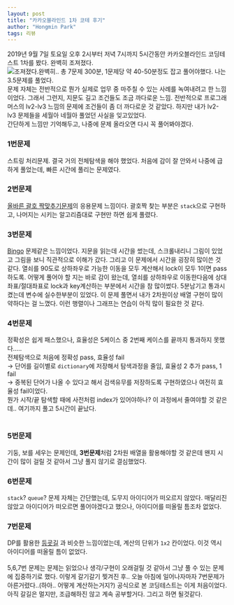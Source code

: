 ```yaml
---
layout: post
title: "카카오블라인드 1차 코테 후기"
author: "Hongmin Park"
tags: 리뷰
---
```

2019년 9월 7일 토요일 오후 2시부터 저녁 7시까지 5시간동안 카카오블라인드 코딩테스트 1차를 봤다. 완벽히 조져졌다.<br>
![조져졌다.완벽히..](https://img.theqoo.net/img/HQiJC.jpg)
총 7문제 300분, 1문제당 약 40-50분정도 잡고 풀어야했다. 나는 3.5문제를 풀었다.<br>
문제 자체는 전반적으로 뭔가 실제로 업무 중 마주칠 수 있는 사례를 녹여내려고 한 느낌이었다. 그래서 그런지, 지문도 길고 조건들도 조금 까다로운 느낌.
전반적으로 프로그래머스의 lv2-lv3 느낌의 문제에 조건들이 좀 더 까다로운 것 같았다. 하지만 내가 lv2-lv3 문제들을 세월아 네월아 풀었던 사실을 잊고있었다.<br>
간단하게 느낌만 기억해두고, 나중에 문제 올라오면 다시 꼭 풀어봐야겠다.
### 1번문제
스트링 처리문제. 결국 거의 전체탐색을 해야 했었다. 처음에 감이 잘 안와서 나중에 급하게 풀었는데, 빠른 시간에 풀리는 문제였다.
### 2번문제
[올바른 괄호 짝맞추기문제](https://programmers.co.kr/learn/courses/30/lessons/12909)의 응용문제 느낌이다. 괄호짝 찾는 부분은 `stack`으로 구현하고, 나머지는 시키는 알고리즘대로 구현만 하면 쉽게 풀렸다.
### 3번문제
[Bingo](https://www.acmicpc.net/problem/2578) 문제같은 느낌이었다. 지문을 읽는데 시간을 썼는데, 스크롤내리니 그림이 있었고 그림을 보니 직관적으로 이해가 갔다. 그리고 이 문제에서 시간을 굉장히 많이쓴 것 같다. 
열쇠를 90도로 상하좌우로 가능한 이동을 모두 계산해서 lock이 모두 1이면 pass하도록. 어떻게 풀어야 할 지는 바로 감이 왔는데, 
열쇠를 상하좌우로 이동한다음에 상대좌표/절대좌표로 lock과 key계산하는 부분에서 시간을 참 많이썼다. 5분남기고 통과시켰는데 변수에 실수한부분이 있었다. 
이 문제 풀면서 내가 2차원이상 배열 구현이 많이 약하다는 걸 느꼈다. 이런 행렬이나 그래프는 연습이 아직 많이 필요한 것 같다.
### 4번문제
정확성은 쉽게 패스했으나, 효율성은 5케이스 중 2번째 케이스를 끝까지 통과하지 못했다.....<br>
전체탐색으로 처음에 정확성 pass, 효율성 fail <br>
-> 단어를 길이별로 `dictionary`에 저장해서 탐색과정을 줄임, 효율성 2 추가 pass, 1 fail <br>
-> 중복된 단어가 나올 수 있다고 해서 검색유무를 저장하도록 구현하였으나 여전히 효율성 fail이었다.<br>
뭔가 시작/끝 탐색할 때에 사전처럼 index가 있어야하나? 이 과정에서 줄여야할 것 같은데.. 여기까지 풀고 5시간이 끝났다.
<br><br>
### 5번문제
기둥, 보를 세우는 문제인데, **3번문제**처럼 2차원 배열을 활용해야할 것 같은데 왠지 시간이 많이 걸릴 것 같아서 그냥 풀지 않기로 결심했었다.
### 6번문제
`stack`? `queue`? 문제 자체는 간단했는데, 도무지 아이디어가 떠오르지 않았다. 매달리진 않았고 아이디어가 떠오르면 풀어야겠다고 했으나, 아이디어를 떠올릴 틈조차 없었다.
### 7번문제
DP를 활용한 [등굣길](https://programmers.co.kr/learn/courses/30/lessons/42898) 과 비슷한 느낌이었는데, 계산의 단위가 `1x2` 칸이었다. 이것 역시 아이디어를 떠올릴 틈이 없었다.
<br><br>
5,6,7번 문제는 문제는 읽었으나 생각/구현이 오래걸릴 것 같아서 그냥 풀 수 있는 문제에 집중하기로 했다. 이렇게 갈기갈기 찢겨진 후.. 오늘 아침에 일어나자마자 7번문제가 아른거렸다..(하아.. 어떻게 계산하는거지?) 공식으로 본 코딩테스트는 이게 처음이었다. 아직 갈길은 멀지만, 조급해하진 않고 계속 공부할거다. 그리고 하면 될것같다.
